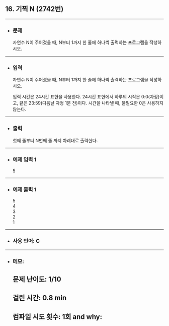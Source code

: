 ## 16. 기찍 N (2742번)

---

- ### 문제

  
  자연수 N이 주어졌을 때, N부터 1까지 한 줄에 하나씩 출력하는 프로그램을 작성하시오.
  
---


- ### 입력

  자연수 N이 주어졌을 때, N부터 1까지 한 줄에 하나씩 출력하는 프로그램을 작성하시오.

  입력 시간은 24시간 표현을 사용한다. 24시간 표현에서 하루의 시작은 0:0(자정)이고, 끝은 23:59(다음날 자정 1분 전)이다. 시간을 나타낼 때, 불필요한 0은 사용하지 않는다.

---

- ### 출력

  첫째 줄부터 N번째 줄 까지 차례대로 출력한다.

---
 
- ### 예제 입력 1 

  5

---

- ### 예제 출력 1 

  5  
  4  
  3  
  2  
  1
  
---

- ### 사용 언어: C

---

- ### 메모:

  ## 문제 난이도: 1/10
  ## 걸린 시간: 0.8 min
  ## 컴파일 시도 횟수: 1회 and why:
    
